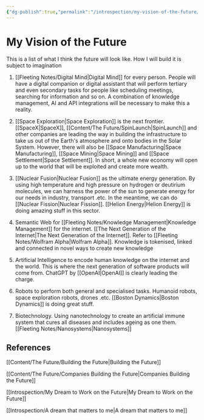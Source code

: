 ```yaml
---
{"dg-publish":true,"permalink":"/introspection/my-vision-of-the-future/","noteIcon":"2"}
---
```


# My Vision of the Future

This is a list of what I think the future will look like. How I will build it is subject to imagination

1. [[Fleeting Notes/Digital Mind\|Digital Mind]] for every person. People will have a digital companion or digital assistant that will perform tertiary and even secondary tasks for people like scheduling meetings, searching for information and so on. A combination of knowledge management, AI and API integrations will be necessary to make this a reality.

2. [[Space Exploration\|Space Exploration]] is the next frontier. [[SpaceX\|SpaceX]], [[Content/The Future/SpinLaunch\|SpinLaunch]] and other companies are leading the way in building the infrastructure to take us out of the Earth's atmosphere and onto bodies in the Solar System. However, there will also be [[Space Manufacturing\|Space Manufacturing]], [[Space Mining\|Space Mining]] and [[Space Settlement\|Space Settlement]]. In short, a whole new economy will open up to the world that will be exploited and create more wealth.

3. [[Nuclear Fusion\|Nuclear Fusion]] as the ultimate energy generation. By using high temperature and high pressure on hydrogen or deutirium molecules, we can harness the power of the sun to generate energy for our needs in industry, transport .etc. In the meantime, we can do [[Nuclear Fission\|Nuclear Fission]]. [[Helion Energy\|Helion Energy]] is doing amazing stuff in this sector.

4. Semantic Web for [[Fleeting Notes/Knowledge Management\|Knowledge Management]] for the internet. [[The Next Generation of the Internet\|The Next Generation of the Internet]]. Refer to [[Fleeting Notes/Wolfram Alpha\|Wolfram Alpha]]. Knowledge is tokenised, linked and connected in novel ways to create new knowledge

5. Artificial Intelligence to encode human knowledge on the internet and the world. This is where the next generation of software products will come from. ChatGPT by [[OpenAI\|OpenAI]] is clearly leading the charge.

6. Robots to perform both general and specialised tasks. Humanoid robots, space exploration robots, drones .etc. [[Boston Dynamics\|Boston Dynamics]] is doing great stuff.

7. Biotechnology. Using nanotechnology to create an artificial immune system that cures all diseases and includes ageing as one them. [[Fleeting Notes/Nanosystems\|Nanosystems]]

## References
[[Content/The Future/Building the Future\|Building the Future]]

[[Content/The Future/Companies Building the Future\|Companies Building the Future]]

[[Introspection/My Dream to Work on the Future\|My Dream to Work on the Future]]

[[Introspection/A dream that matters to me\|A dream that matters to me]]